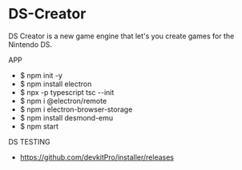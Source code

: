# DS-Creator
DS Creator is a new game engine that let's you create games for the Nintendo DS.

APP
 - $ npm init -y
 - $ npm install electron
 - $ npx -p typescript tsc --init
 - $ npm i @electron/remote
 - $ npm i electron-browser-storage
 - $ npm install desmond-emu
 - $ npm start

DS TESTING
 - https://github.com/devkitPro/installer/releases

